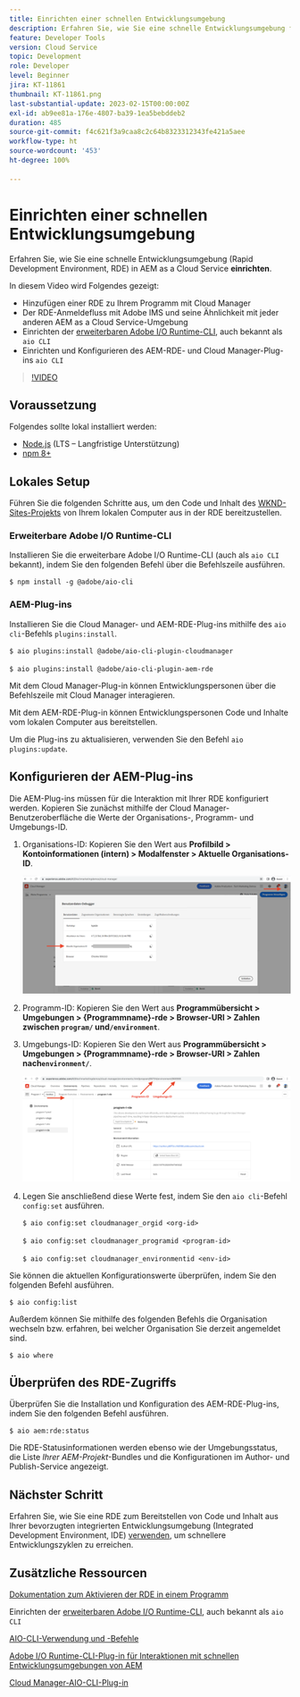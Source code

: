 ```yaml
---
title: Einrichten einer schnellen Entwicklungsumgebung
description: Erfahren Sie, wie Sie eine schnelle Entwicklungsumgebung für AEM as a Cloud Service einrichten.
feature: Developer Tools
version: Cloud Service
topic: Development
role: Developer
level: Beginner
jira: KT-11861
thumbnail: KT-11861.png
last-substantial-update: 2023-02-15T00:00:00Z
exl-id: ab9ee81a-176e-4807-ba39-1ea5bebddeb2
duration: 485
source-git-commit: f4c621f3a9caa8c2c64b8323312343fe421a5aee
workflow-type: ht
source-wordcount: '453'
ht-degree: 100%

---
```


# Einrichten einer schnellen Entwicklungsumgebung

Erfahren Sie, wie Sie eine schnelle Entwicklungsumgebung (Rapid Development Environment, RDE) in AEM as a Cloud Service **einrichten**.

In diesem Video wird Folgendes gezeigt:

- Hinzufügen einer RDE zu Ihrem Programm mit Cloud Manager
- Der RDE-Anmeldefluss mit Adobe IMS und seine Ähnlichkeit mit jeder anderen AEM as a Cloud Service-Umgebung
- Einrichten der [erweiterbaren Adobe I/O Runtime-CLI](https://developer.adobe.com/runtime/docs/guides/tools/cli_install/), auch bekannt als `aio CLI`
- Einrichten und Konfigurieren des AEM-RDE- und Cloud Manager-Plug-ins `aio CLI`

>[!VIDEO](https://video.tv.adobe.com/v/3415490?quality=12&learn=on)

## Voraussetzung

Folgendes sollte lokal installiert werden:

- [Node.js](https://nodejs.org/de/) (LTS – Langfristige Unterstützung)
- [npm 8+](https://docs.npmjs.com/)

## Lokales Setup

Führen Sie die folgenden Schritte aus, um den Code und Inhalt des [WKND-Sites-Projekts](https://github.com/adobe/aem-guides-wknd#aem-wknd-sites-project) von Ihrem lokalen Computer aus in der RDE bereitzustellen.

### Erweiterbare Adobe I/O Runtime-CLI

Installieren Sie die erweiterbare Adobe I/O Runtime-CLI (auch als `aio CLI` bekannt), indem Sie den folgenden Befehl über die Befehlszeile ausführen.

```shell
$ npm install -g @adobe/aio-cli
```

### AEM-Plug-ins

Installieren Sie die Cloud Manager- und AEM-RDE-Plug-ins mithilfe des `aio cli`-Befehls `plugins:install`.

```shell
$ aio plugins:install @adobe/aio-cli-plugin-cloudmanager

$ aio plugins:install @adobe/aio-cli-plugin-aem-rde
```

Mit dem Cloud Manager-Plug-in können Entwicklungspersonen über die Befehlszeile mit Cloud Manager interagieren.

Mit dem AEM-RDE-Plug-in können Entwicklungspersonen Code und Inhalte vom lokalen Computer aus bereitstellen.

Um die Plug-ins zu aktualisieren, verwenden Sie den Befehl `aio plugins:update`.

## Konfigurieren der AEM-Plug-ins

Die AEM-Plug-ins müssen für die Interaktion mit Ihrer RDE konfiguriert werden. Kopieren Sie zunächst mithilfe der Cloud Manager-Benutzeroberfläche die Werte der Organisations-, Programm- und Umgebungs-ID.

1. Organisations-ID: Kopieren Sie den Wert aus **Profilbild > Kontoinformationen (intern) > Modalfenster > Aktuelle Organisations-ID**.

   ![Organisations-ID](./assets/Org-ID.png)

1. Programm-ID: Kopieren Sie den Wert aus **Programmübersicht > Umgebungen > {Programmname}-rde > Browser-URI > Zahlen zwischen `program/` und`/environment`**.

1. Umgebungs-ID: Kopieren Sie den Wert aus **Programmübersicht > Umgebungen > {Programmname}-rde > Browser-URI > Zahlen nach`environment/`**.

   ![Programm- und Umgebungs-ID](./assets/Program-Environment-Id.png)

1. Legen Sie anschließend diese Werte fest, indem Sie den `aio cli`-Befehl `config:set` ausführen.

   ```shell
   $ aio config:set cloudmanager_orgid <org-id>
   
   $ aio config:set cloudmanager_programid <program-id>
   
   $ aio config:set cloudmanager_environmentid <env-id>
   ```

Sie können die aktuellen Konfigurationswerte überprüfen, indem Sie den folgenden Befehl ausführen.

```shell
$ aio config:list
```

Außerdem können Sie mithilfe des folgenden Befehls die Organisation wechseln bzw. erfahren, bei welcher Organisation Sie derzeit angemeldet sind.

```shell
$ aio where
```

## Überprüfen des RDE-Zugriffs

Überprüfen Sie die Installation und Konfiguration des AEM-RDE-Plug-ins, indem Sie den folgenden Befehl ausführen.

```shell
$ aio aem:rde:status
```

Die RDE-Statusinformationen werden ebenso wie der Umgebungsstatus, die Liste _Ihrer AEM-Projekt_-Bundles und die Konfigurationen im Author- und Publish-Service angezeigt.

## Nächster Schritt

Erfahren Sie, wie Sie eine RDE zum Bereitstellen von Code und Inhalt aus Ihrer bevorzugten integrierten Entwicklungsumgebung (Integrated Development Environment, IDE) [verwenden](./how-to-use.md), um schnellere Entwicklungszyklen zu erreichen.


## Zusätzliche Ressourcen

[Dokumentation zum Aktivieren der RDE in einem Programm](https://experienceleague.adobe.com/docs/experience-manager-cloud-service/content/implementing/developing/rapid-development-environments.html?lang=de#enabling-rde-in-a-program)

Einrichten der [erweiterbaren Adobe I/O Runtime-CLI](https://developer.adobe.com/runtime/docs/guides/tools/cli_install/), auch bekannt als `aio CLI`

[AIO-CLI-Verwendung und -Befehle ](https://github.com/adobe/aio-cli#usage)

[Adobe I/O Runtime-CLI-Plug-in für Interaktionen mit schnellen Entwicklungsumgebungen von AEM](https://github.com/adobe/aio-cli-plugin-aem-rde#aio-cli-plugin-aem-rde)

[Cloud Manager-AIO-CLI-Plug-in](https://github.com/adobe/aio-cli-plugin-cloudmanager)
